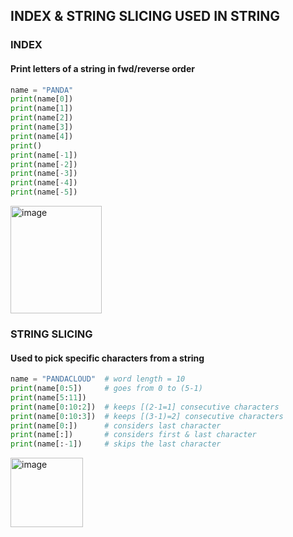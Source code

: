 ## INDEX & STRING SLICING USED IN STRING

### INDEX
#### Print letters of a string in fwd/reverse order
```py
name = "PANDA"
print(name[0])
print(name[1])
print(name[2])
print(name[3])
print(name[4])
print()
print(name[-1])
print(name[-2])
print(name[-3])
print(name[-4])
print(name[-5])
```
<img width="146" height="172" alt="image" src="https://github.com/user-attachments/assets/eea9e8cb-ffec-4068-8a7a-c9872c530751" />

### STRING SLICING
#### Used to pick specific characters from a string
```py
name = "PANDACLOUD"  # word length = 10
print(name[0:5])     # goes from 0 to (5-1)
print(name[5:11])
print(name[0:10:2])  # keeps [(2-1=1] consecutive characters
print(name[0:10:3])  # keeps [(3-1)=2] consecutive characters
print(name[0:])      # considers last character
print(name[:])       # considers first & last character
print(name[:-1])     # skips the last character
```
<img width="116" height="111" alt="image" src="https://github.com/user-attachments/assets/668913bb-1642-488f-9704-ec5a7f049730" />


